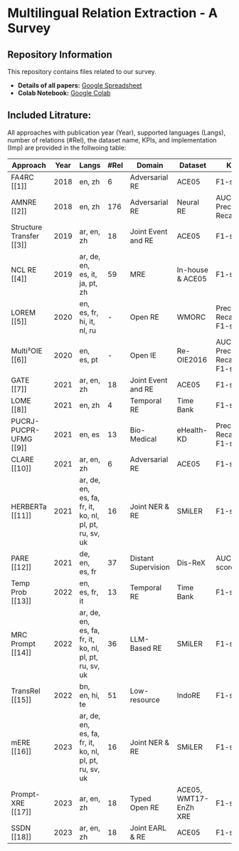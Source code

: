 # Multilingual Relation Extraction - A Survey
## Repository Information  

This repository contains files related to our survey.  

- **Details of all papers:** [Google Spreadsheet](https://docs.google.com/spreadsheets/d/1MCPoM9nsN1VgvdvzjvgRW8OwoUaCkOGQxb_g4RzGN34/edit?gid=1771987299#gid=1771987299)  
- **Colab Notebook:** [Google Colab](https://colab.research.google.com/drive/1Aqyj45rwOKANbbjfGQC9kQtKpzYxJ_Fv#scrollTo=y0DSORGEPk56)  


## Included Litrature:

All approaches with publication year (Year), supported languages (Langs), number of relations (\#Rel), the dataset name, KPIs, and implementation (Imp) are provided in the follwoing table:

| Approach | Year | Langs | #Rel | Domain | Dataset | KPI | Imp |
|----------|------|-------|------|--------|---------|-----|-----|
| FA4RC [[1]] | 2018 | en, zh | 6 | Adversarial RE | ACE05 | F1-score | [FA4RC](https://github.com/zoubowei/feature_adaptation4RC) |
| AMNRE [[2]] | 2018 | en, zh | 176 | Adversarial RE | Neural RE | AUC, Precision, Recall | [AMNRE](https://github.com/thunlp/AMNRE) |
| Structure Transfer [[3]] | 2019 | ar, en, zh | 18 | Joint Event and RE | ACE05 | F1-score | - |
| NCL RE [[4]] | 2019 | ar, de, en, es, it, ja, pt, zh | 59 | MRE | In-house & ACE05 | F1-score | - |
| LOREM [[5]] | 2020 | en, es, fr, hi, it, nl, ru | - | Open RE | WMORC | Precision, Recall, F1-score | [LOREM](https://github.com/tomharting/LOREM) |
| Multi²OIE [[6]] | 2020 | en, es, pt | - | Open IE | Re-OIE2016 | AUC, Precision, Recall, F1-score | [Multi²OIE](https://github.com/youngbin-ro/Multi2OIE) |
| GATE [[7]] | 2021 | ar, en, zh | 18 | Joint Event and RE | ACE05 | F1-score | [GATE](https://github.com/wasiahmad/GATE) |
| LOME [[8]] | 2021 | en, zh | 4 | Temporal RE | Time Bank | F1-score | [Lome](https://nlp.jhu.edu/demos/lome/) |
| PUCRJ-PUCPR-UFMG [[9]] | 2021 | en, es | 13 | Bio-Medical | eHealth-KD | Precision, Recall, F1-score | [PUCRJ-PUCPR-UFMG](https://github.com/eHealth-KD-PUCs-UFMG/pucrj-pucpr-ufmg) |
| CLARE [[10]] | 2021 | ar, en, zh | 6 | Adversarial RE | ACE05 | F1-score | - |
| HERBERTa [[11]] | 2021 | ar, de, en, es, fa, fr, it, ko, nl, pl, pt, ru, sv, uk | 16 | Joint NER & RE | SMiLER | F1-score | [HERBERTa](https://github.com/samsungnlp/smiler) |
| PARE [[12]] | 2021 | de, en, es, fr | 37 | Distant Supervision | Dis-ReX | AUC, F1-score | [DSRE](https://github.com/dair-iitd/DSRE) |
| Temp Prob [[13]] | 2022 | en, es, fr, it | 13 | Temporal RE | Time Bank | F1-score | [tlink_probing](https://github.com/irenedini/tlink_probing) |
| MRC Prompt [[14]] | 2022 | ar, de, en, es, fa, fr, it, ko, nl, pl, pt, ru, sv, uk | 36 | LLM-Based RE | SMiLER | F1-score | [meffi-prompt](https://github.com/DFKI-NLP/meffi-prompt) |
| TransRel [[15]] | 2022 | bn, en, hi, te | 51 | Low-resource | IndoRE | F1-score | [IndoRE](https://github.com/NLPatCNERG/IndoRE) |
| mERE [[16]] | 2023 | ar, de, en, es, fa, fr, it, ko, nl, pl, pt, ru, sv, uk | 16 | Joint NER & RE | SMiLER | F1-score | - |
| Prompt-XRE [[17]] | 2023 | ar, en, zh | 18 | Typed Open RE | ACE05, WMT17-EnZh XRE | F1-score | [XRE](https://github.com/HSU-CHIA-MING/Prompt-XRE) |
| SSDN [[18]] | 2023 | ar, en, zh | 18 | Joint EARL & RE | ACE05 | F1-score | - |


